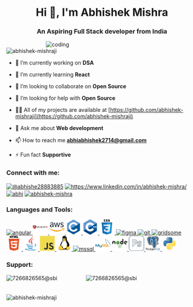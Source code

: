 
<h1 align="center">Hi 👋, I'm Abhishek Mishra</h1>
<h3 align="center">An Aspiring Full Stack developer from India</h3>
<img align="right" alt="coding" width="400" src="https://media3.giphy.com/media/LaVp0AyqR5bGsC5Cbm/giphy.gif?cid=ecf05e478wyxe9xak5f1lxu332525j4hpi57at22372olo1c&ep=v1_gifs_search&rid=giphy.gif&ct=g"
<p align="left"> <img src="https://komarev.com/ghpvc/?username=abhishek-mishraji&label=Profile%20views&color=0e75b6&style=flat" alt="abhishek-mishraji" /> </p>

- 🔭 I’m currently working on **DSA**

- 🌱 I’m currently learning **React**

- 👯 I’m looking to collaborate on **Open Source**

- 🤝 I’m looking for help with **Open Source**

- 👨‍💻 All of my projects are available at [https://github.com/abhishek-mishraji](https://github.com/abhishek-mishraji)

- 💬 Ask me about **Web development**

- 📫 How to reach me **abhiabhishek2714@gmail.com**

- ⚡ Fun fact **Supportive**

<h3 align="left">Connect with me:</h3>
<p align="left">
<a href="https://twitter.com/@abhishe28883885" target="blank"><img align="center" src="https://raw.githubusercontent.com/rahuldkjain/github-profile-readme-generator/master/src/images/icons/Social/twitter.svg" alt="@abhishe28883885" height="30" width="40" /></a>
<a href="https://linkedin.com/in/https://www.linkedin.com/in/abhishek-mishra/" target="blank"><img align="center" src="https://raw.githubusercontent.com/rahuldkjain/github-profile-readme-generator/master/src/images/icons/Social/linked-in-alt.svg" alt="https://www.linkedin.com/in/abhishek-mishra/" height="30" width="40" /></a>
<a href="https://stackoverflow.com/users/abhi" target="blank"><img align="center" src="https://raw.githubusercontent.com/rahuldkjain/github-profile-readme-generator/master/src/images/icons/Social/stack-overflow.svg" alt="abhi" height="30" width="40" /></a>
<a href="https://codesandbox.com/abhishek-mishra" target="blank"><img align="center" src="https://raw.githubusercontent.com/rahuldkjain/github-profile-readme-generator/master/src/images/icons/Social/codesandbox.svg" alt="abhishek-mishra" height="30" width="40" /></a>
</p>

<h3 align="left">Languages and Tools:</h3>
<p align="left"> <a href="https://angular.io" target="_blank" rel="noreferrer"> <img src="https://angular.io/assets/images/logos/angular/angular.svg" alt="angular" width="40" height="40"/> </a> <a href="https://angular.io" target="_blank" rel="noreferrer"> <img src="https://raw.githubusercontent.com/devicons/devicon/master/icons/angularjs/angularjs-original-wordmark.svg" alt="angularjs" width="40" height="40"/> </a> <a href="https://aws.amazon.com" target="_blank" rel="noreferrer"> <img src="https://raw.githubusercontent.com/devicons/devicon/master/icons/amazonwebservices/amazonwebservices-original-wordmark.svg" alt="aws" width="40" height="40"/> </a> <a href="https://www.cprogramming.com/" target="_blank" rel="noreferrer"> <img src="https://raw.githubusercontent.com/devicons/devicon/master/icons/c/c-original.svg" alt="c" width="40" height="40"/> </a> <a href="https://www.w3schools.com/cpp/" target="_blank" rel="noreferrer"> <img src="https://raw.githubusercontent.com/devicons/devicon/master/icons/cplusplus/cplusplus-original.svg" alt="cplusplus" width="40" height="40"/> </a> <a href="https://www.w3schools.com/css/" target="_blank" rel="noreferrer"> <img src="https://raw.githubusercontent.com/devicons/devicon/master/icons/css3/css3-original-wordmark.svg" alt="css3" width="40" height="40"/> </a> <a href="https://www.figma.com/" target="_blank" rel="noreferrer"> <img src="https://www.vectorlogo.zone/logos/figma/figma-icon.svg" alt="figma" width="40" height="40"/> </a> <a href="https://git-scm.com/" target="_blank" rel="noreferrer"> <img src="https://www.vectorlogo.zone/logos/git-scm/git-scm-icon.svg" alt="git" width="40" height="40"/> </a> <a href="https://gridsome.org/" target="_blank" rel="noreferrer"> <img src="https://www.vectorlogo.zone/logos/gridsome/gridsome-icon.svg" alt="gridsome" width="40" height="40"/> </a> <a href="https://www.w3.org/html/" target="_blank" rel="noreferrer"> <img src="https://raw.githubusercontent.com/devicons/devicon/master/icons/html5/html5-original-wordmark.svg" alt="html5" width="40" height="40"/> </a> <a href="https://www.java.com" target="_blank" rel="noreferrer"> <img src="https://raw.githubusercontent.com/devicons/devicon/master/icons/java/java-original.svg" alt="java" width="40" height="40"/> </a> <a href="https://developer.mozilla.org/en-US/docs/Web/JavaScript" target="_blank" rel="noreferrer"> <img src="https://raw.githubusercontent.com/devicons/devicon/master/icons/javascript/javascript-original.svg" alt="javascript" width="40" height="40"/> </a> <a href="https://www.linux.org/" target="_blank" rel="noreferrer"> <img src="https://raw.githubusercontent.com/devicons/devicon/master/icons/linux/linux-original.svg" alt="linux" width="40" height="40"/> </a> <a href="https://www.microsoft.com/en-us/sql-server" target="_blank" rel="noreferrer"> <img src="https://www.svgrepo.com/show/303229/microsoft-sql-server-logo.svg" alt="mssql" width="40" height="40"/> </a> <a href="https://www.mysql.com/" target="_blank" rel="noreferrer"> <img src="https://raw.githubusercontent.com/devicons/devicon/master/icons/mysql/mysql-original-wordmark.svg" alt="mysql" width="40" height="40"/> </a> <a href="https://nodejs.org" target="_blank" rel="noreferrer"> <img src="https://raw.githubusercontent.com/devicons/devicon/master/icons/nodejs/nodejs-original-wordmark.svg" alt="nodejs" width="40" height="40"/> </a> <a href="https://www.photoshop.com/en" target="_blank" rel="noreferrer"> <img src="https://raw.githubusercontent.com/devicons/devicon/master/icons/photoshop/photoshop-line.svg" alt="photoshop" width="40" height="40"/> </a> <a href="https://www.postgresql.org" target="_blank" rel="noreferrer"> <img src="https://raw.githubusercontent.com/devicons/devicon/master/icons/postgresql/postgresql-original-wordmark.svg" alt="postgresql" width="40" height="40"/> </a> <a href="https://www.python.org" target="_blank" rel="noreferrer"> <img src="https://raw.githubusercontent.com/devicons/devicon/master/icons/python/python-original.svg" alt="python" width="40" height="40"/> </a></p>

<h3 align="left">Support:</h3>
<p><a href="https://www.buymeacoffee.com/7266826565@sbi"> <img align="left" src="https://cdn.buymeacoffee.com/buttons/v2/default-yellow.png" height="50" width="210" alt="7266826565@sbi" /></a><a href="https://ko-fi.com/7266826565@sbi"> <img align="left" src="https://cdn.ko-fi.com/cdn/kofi3.png?v=3" height="50" width="210" alt="7266826565@sbi" /></a></p><br><br>

<p><img align="center" src="https://github-readme-stats.vercel.app/api/top-langs?username=abhishek-mishraji&show_icons=true&locale=en&layout=compact" alt="abhishek-mishraji" /></p>
